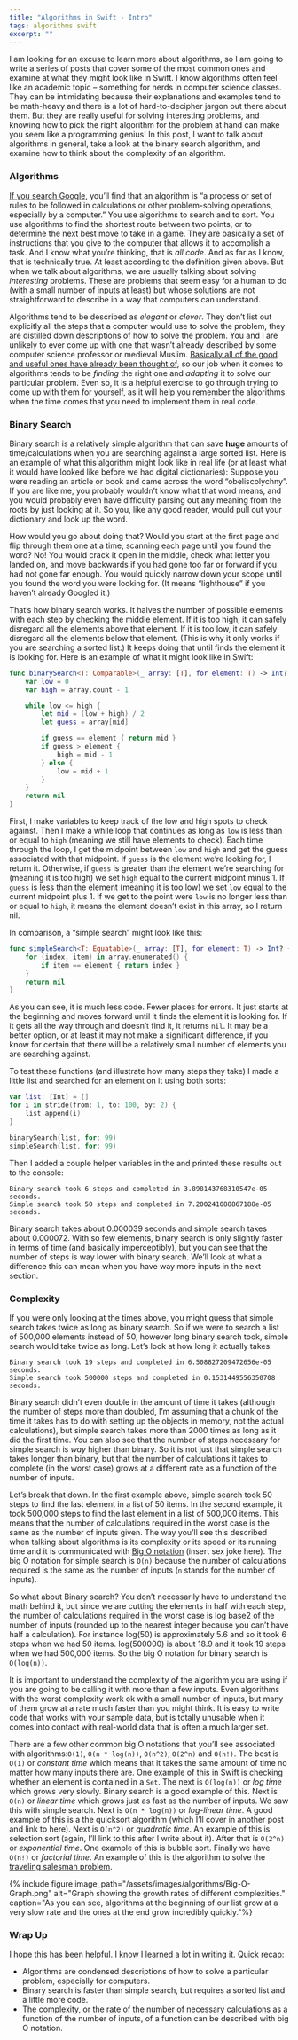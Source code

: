```yaml
---
title: "Algorithms in Swift - Intro"
tags: algorithms swift
excerpt: ""
---
```

I am looking for an excuse to learn more about algorithms, so I am going to write a series of posts that cover some of the most common ones and examine at what they might look like in Swift. I know algorithms often feel like an academic topic – something for nerds in computer science classes. They can be intimidating because their explanations and examples tend to be math-heavy and there is a lot of hard-to-decipher jargon out there about them. But they are really useful for solving interesting problems, and knowing how to pick the right algorithm for the problem at hand can make you seem like a programming genius! In this post, I want to talk about algorithms in general, take a look at the binary search algorithm, and examine how to think about the complexity of an algorithm.

### Algorithms
[If you search Google](https://www.google.com/search?q=algorithm), you’ll find that an algorithm is “a process or set of rules to be followed in calculations or other problem-solving operations, especially by a computer.” You use algorithms to search and to sort. You use algorithms to find the shortest route between two points, or to determine the next best move to take in a game. They are basically a set of instructions that you give to the computer that allows it to accomplish a task. And I know what you’re thinking, that is *all code*. And as far as I know, that is technically true. At least according to the definition given above. But when we talk about algorithms, we are usually talking about solving *interesting* problems. These are problems that seem easy for a human to do (with a small number of inputs at least) but whose solutions are not straightforward to describe in a way that computers can understand.

Algorithms tend to be described as *elegant* or *clever*. They don’t list out explicitly all the steps that a computer would use to solve the problem, they are distilled down descriptions of how to solve the problem. You and I are unlikely to ever come up with one that wasn’t already described by some computer science professor or medieval Muslim. [Basically all of the good and useful ones have already been thought of](https://en.wikipedia.org/wiki/Timeline_of_algorithms), so our job when it comes to algorithms tends to be *finding* the right one and *adapting* it to solve our particular problem. Even so, it is a helpful exercise to go through trying to come up with them for yourself, as it will help you remember the algorithms when the time comes that you need to implement them in real code.

### Binary Search
Binary search is a relatively simple algorithm that can save **huge** amounts of time/calculations when you are searching against a large sorted list. Here is an example of what this algorithm might look like in real life (or at least what it would have looked like before we had digital dictionaries): Suppose you were reading an article or book and came across the word “obeliscolychny”. If you are like me, you probably wouldn’t know what that word means, and you would probably even have difficulty parsing out any meaning from the roots by just looking at it. So you, like any good reader, would pull out your dictionary and look up the word.

How would you go about doing that? Would you start at the first page and flip through them one at a time, scanning each page until you found the word? No! You would crack it open in the middle, check what letter you landed on, and move backwards if you had gone too far or forward if you had not gone far enough. You would quickly narrow down your scope until you found the word you were looking for. (It means “lighthouse” if you haven’t already Googled it.)

That’s how binary search works. It halves the number of possible elements with each step by checking the middle element. If it is too high, it can safely disregard all the elements above that element. If it is too low, it can safely disregard all the elements below that element. (This is why it only works if you are searching a sorted list.) It keeps doing that until finds the element it is looking for. Here is an example of what it might look like in Swift:
```swift
func binarySearch<T: Comparable>(_ array: [T], for element: T) -> Int? {
    var low = 0
    var high = array.count - 1

    while low <= high {
        let mid = (low + high) / 2
        let guess = array[mid]

        if guess == element { return mid }
        if guess > element {
            high = mid - 1
        } else {
            low = mid + 1
        }
    }
    return nil
}
```
First, I make variables to keep track of the low and high spots to check against. Then I make a while loop that continues as long as `low` is less than or equal to `high`  (meaning we still have elements to check). Each time through the loop, I get the midpoint between `low` and `high` and get the guess associated with that midpoint. If `guess` is the element we’re looking for, I return it. Otherwise, if `guess` is greater than the element we’re searching for (meaning it is too high) we set `high` equal to the current midpoint minus 1. If `guess` is less than the element (meaning it is too low) we set `low` equal to the current midpoint plus 1. If we get to the point were `low` is no longer less than or equal to `high`, it means the element doesn’t exist in this array, so I return nil.

In comparison, a “simple search” might look like this:
```swift
func simpleSearch<T: Equatable>(_ array: [T], for element: T) -> Int? {    
    for (index, item) in array.enumerated() {
        if item == element { return index }
    }
    return nil
}
```
As you can see, it is much less code. Fewer places for errors. It just starts at the beginning and moves forward until it finds the element it is looking for. If it gets all the way through and doesn’t find it, it returns `nil`. It may be a better option, or at least it may not make a significant difference, if you know for certain that there will be a relatively small number of elements you are searching against.

To test these functions (and illustrate how many steps they take) I made a little list and searched for an element on it using both sorts:
```swift
var list: [Int] = []
for i in stride(from: 1, to: 100, by: 2) {
    list.append(i)
}

binarySearch(list, for: 99)
simpleSearch(list, for: 99)
```
Then I added a couple helper variables in the and printed these results out to the console:
```
Binary search took 6 steps and completed in 3.898143768310547e-05 seconds.
Simple search took 50 steps and completed in 7.200241088867188e-05 seconds.
```
Binary search takes about 0.000039 seconds and simple search takes about 0.000072. With so few elements, binary search is only slightly faster in terms of time (and basically imperceptibly), but you can see that the number of steps is way lower with binary search. We’ll look at what a difference this can mean when you have way more inputs in the next section.

### Complexity
If you were only looking at the times above, you might guess that simple search takes twice as long as binary search. So if we were to search a list of 500,000 elements instead of 50, however long binary search took, simple search would take twice as long. Let’s look at how long it actually takes:
```
Binary search took 19 steps and completed in 6.508827209472656e-05 seconds.
Simple search took 500000 steps and completed in 0.1531449556350708 seconds.
```
Binary search didn’t even double in the amount of time it takes (although the number of steps more than doubled, I’m assuming that a chunk of the time it takes has to do with setting up the objects in memory, not the actual calculations), but simple search takes more than 2000 times as long as it did the first time. You can also see that the number of steps necessary for simple search is *way* higher than binary. So it is not just that simple search takes longer than binary, but that the number of calculations it takes to complete (in the worst case) grows at a different rate as a function of the number of inputs.

Let’s break that down. In the first example above, simple search took 50 steps to find the last element in a list of 50 items. In the second example, it took 500,000 steps to find the last element in a list of 500,000 items. This means that the number of calculations required in the worst case is the same as the number of inputs given. The way you’ll see this described when talking about algorithms is its complexity or its speed or its running time and it is communicated with [Big O notation](https://en.wikipedia.org/wiki/Big_O_notation) (insert sex joke here). The big O notation for simple search is `O(n)` because the number of calculations required is the same as the number of inputs (`n` stands for the number of inputs).

So what about Binary search? You don’t necessarily have to understand the math behind it, but since we are cutting the elements in half with each step, the number of calculations required in the worst case is log base2 of the number of inputs (rounded up to the nearest integer because you can’t have half a calculation). For instance log(50) is approximately 5.6 and so it took 6 steps when we had 50 items. log(500000) is about 18.9 and it took 19 steps when we had 500,000 items. So the big O notation for binary search is `O(log(n))`.

It is important to understand the complexity of the algorithm you are using if you are going to be calling it with more than a few inputs. Even algorithms with the worst complexity work ok with a small number of inputs, but many of them grow at a rate much faster than you might think. It is easy to write code that works with your sample data, but is totally unusable when it comes into contact with real-world data that is often a much larger set.

There are a few other common big O notations that you’ll see associated with algorithms:`O(1)`, `O(n * log(n))`, `O(n^2)`, `O(2^n)` and  `O(n!)`. The best is `O(1)` or *constant time* which means that it takes the same amount of time no matter how many inputs there are. One example of this in Swift is checking whether an element is contained in a `Set`. The next is `O(log(n))` or *log time* which grows very slowly. Binary search is a good example of this. Next is `O(n)` or *linear time* which grows just as fast as the number of inputs. We saw this with simple search. Next is `O(n * log(n))`  or *log-linear time*. A good example of this is a the quicksort algorithm (which I’ll cover in another post and link to here). Next is `O(n^2)` or *quadratic time*. An example of this is selection sort (again, I’ll link to this after I write about it). After that is `O(2^n)` or *exponential time*. One example of this is bubble sort. Finally we have `O(n!)` or *factorial time*. An example of this is the algorithm to solve the [traveling salesman problem](https://en.wikipedia.org/wiki/Travelling_salesman_problem).

{% include figure image_path="/assets/images/algorithms/Big-O-Graph.png" alt="Graph showing the growth rates of different complexities." caption="As you can see, algorithms at the beginning of our list grow at a very slow rate and the ones at the end grow incredibly quickly."%}

### Wrap Up
I hope this has been helpful. I know I learned a lot in writing it. Quick recap:
- Algorithms are condensed descriptions of how to solve a particular problem, especially for computers.
- Binary search is faster than simple search, but requires a sorted list and a little more code.
- The complexity, or the rate of the number of necessary calculations as a function of the number of inputs, of a function can be described with big O notation.
